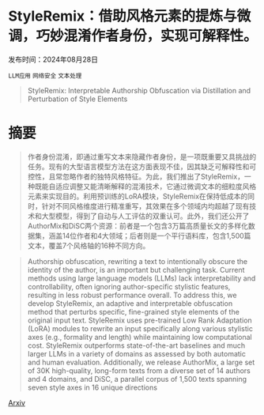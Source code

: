 # StyleRemix：借助风格元素的提炼与微调，巧妙混淆作者身份，实现可解释性。

发布时间：2024年08月28日

`LLM应用` `网络安全` `文本处理`

> StyleRemix: Interpretable Authorship Obfuscation via Distillation and Perturbation of Style Elements

# 摘要

> 作者身份混淆，即通过重写文本来隐藏作者身份，是一项既重要又具挑战的任务。现有的大型语言模型方法在这方面表现不佳，因其缺乏可解释性和可控性，且常忽略作者的独特风格特征。为此，我们推出了StyleRemix，一种既能自适应调整又能清晰解释的混淆技术，它通过微调文本的细粒度风格元素来实现目的。利用预训练的LoRA模块，StyleRemix在保持低成本的同时，针对不同风格维度进行精准重写，其效果在多个领域内均超越了现有技术和大型模型，得到了自动与人工评估的双重认可。此外，我们还公开了AuthorMix和DiSC两个资源：前者是一个包含3万篇高质量长文的多样化数据集，涵盖14位作者和4大领域；后者则是一个平行语料库，包含1,500篇文本，覆盖7个风格轴的16种不同方向。

> Authorship obfuscation, rewriting a text to intentionally obscure the identity of the author, is an important but challenging task. Current methods using large language models (LLMs) lack interpretability and controllability, often ignoring author-specific stylistic features, resulting in less robust performance overall.
  To address this, we develop StyleRemix, an adaptive and interpretable obfuscation method that perturbs specific, fine-grained style elements of the original input text. StyleRemix uses pre-trained Low Rank Adaptation (LoRA) modules to rewrite an input specifically along various stylistic axes (e.g., formality and length) while maintaining low computational cost. StyleRemix outperforms state-of-the-art baselines and much larger LLMs in a variety of domains as assessed by both automatic and human evaluation.
  Additionally, we release AuthorMix, a large set of 30K high-quality, long-form texts from a diverse set of 14 authors and 4 domains, and DiSC, a parallel corpus of 1,500 texts spanning seven style axes in 16 unique directions

[Arxiv](https://arxiv.org/abs/2408.15666)